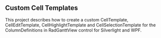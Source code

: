 ## Custom Cell Templates
This project describes how to create a custom CellTemplate, CellEditTemplate, CellHighlightTemplate and CellSelectionTemplate 
for the ColumnDefinitions in RadGanttView control for Silverlight and WPF.

[//]: <keywords:celledittemplate, cellhighlighttemplate, cellselectiontemplate>